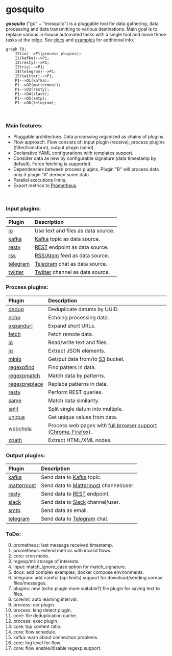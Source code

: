 # gosquito

**_gosquito_** ("go" + "mosquito") is a pluggable tool for data
gathering, data processing and data transmitting to various destinations.
Main goal is to replace various in-house automated tasks with a single tool and move those tasks at the edge. See [docs](docs/README.md) and [examples](https://github.com/livelace/gosquito-public) for additional info.

```mermaid
graph TD;
    I2(io)-->P1(process plugins);
    I1(kafka)-->P1;
    I2(resty)-->P1;
    I3(rss)-->P1;
    I4(telegram)-->P1;
    I5(twitter)-->P1;
    P1-->O1(kafka);
    P1-->O2(mattermost);
    P1-->O3(resty);
    P1-->O4(slack);
    P1-->O5(smtp);
    P1-->O6(telegram);
```

<br>

### Main features:

- Pluggable architecture. Data processing organized as chains of plugins.
- Flow approach. Flow consists of: input plugin (receive), process plugins (filter/transform), output
  plugin (send).
- Declarative YAML configurations with templates support.
- Consider data as new by configurable signature (data timestamp by default). Force fetching is supported.
- Dependencies between process plugins. Plugin "B" will process data only if plugin "A" derived some data.
- Parallel executions limits.
- Export metrics to [Prometheus](https://prometheus.io/).

<br>

### Input plugins:

| Plugin                                     | Description                                                                                    |
| :----------------------------------------- | :--------------------------------------------------------------------------------------------- |
| [io](docs/plugins/input/io.md)             | Use text and files as data source.                                                             |
| [kafka](docs/plugins/input/kafka.md)       | [Kafka](https://kafka.apache.org/) topic as data source.                                       |
| [resty](docs/plugins/input/resty.md)       | [REST](https://en.wikipedia.org/wiki/Representational_state_transfer) endpoint as data source. |
| [rss](docs/plugins/input/rss.md)           | [RSS/Atom](https://en.wikipedia.org/wiki/RSS) feed as data source.                             |
| [telegram](docs/plugins/input/telegram.md) | [Telegram](https://telegram.org/) chat as data source.                                         |
| [twitter](docs/plugins/input/twitter.md)   | [Twitter](https://twitter.com/) channel as data source.                                        |

### Process plugins:

| Plugin                                                 | Description                                                                                            |
| :----------------------------------------------------- | :----------------------------------------------------------------------------------------------------- |
| [dedup](docs/plugins/process/dedup.md)                 | Deduplicate datums by UUID.                                                                            |
| [echo](docs/plugins/process/echo.md)                   | Echoing processing data.                                                                               |
| [expandurl](docs/plugins/process/expandurl.md)         | Expand short URLs.                                                                                     |
| [fetch](docs/plugins/process/fetch.md)                 | Fetch remote data.                                                                                     |
| [io](docs/plugins/process/io.md)                       | Read/write text and files.                                                                             |
| [jq](docs/plugins/process/jq.md)                       | Extract JSON elements.                                                                                 |
| [minio](docs/plugins/process/minio.md)                 | Get/put data from/to [S3](https://en.wikipedia.org/wiki/Amazon_S3) bucket.                             |
| [regexpfind](docs/plugins/process/regexpfind.md)       | Find patters in data.                                                                                  |
| [regexpmatch](docs/plugins/process/regexpmatch.md)     | Match data by patterns.                                                                                |
| [regexpreplace](docs/plugins/process/regexpreplace.md) | Replace patterns in data.                                                                              |
| [resty](docs/plugins/process/resty.md)                 | Perform REST queries.                                                                                  |
| [same](docs/plugins/process/same.md)                   | Match data similarity.                                                                                 |
| [split](docs/plugins/process/split.md)                 | Split single datum into multiple.                                                                      |
| [unique](docs/plugins/process/unique.md)               | Get unique values from data.                                                                           |
| [webchela](docs/plugins/process/webchela.md)           | Process web pages with [full browser support (Chrome, Firefox)](https://github.com/livelace/webchela). |
| [xpath](docs/plugins/process/xpath.md)                 | Extract HTML/XML nodes.                                                                                |

### Output plugins:

| Plugin                                          | Description                                                                                  |
| :---------------------------------------------- | :------------------------------------------------------------------------------------------- |
| [kafka](docs/plugins/output/kafka.md)           | Send data to [Kafka](https://kafka.apache.org/) topic.                                       |
| [mattermost](docs/plugins/output/mattermost.md) | Send data to [Mattermost](https://mattermost.org/) channel/user.                             |
| [resty](docs/plugins/output/resty.md)           | Send data to [REST](https://en.wikipedia.org/wiki/Representational_state_transfer) endpoint. |
| [slack](docs/plugins/output/slack.md)           | Send data to [Slack](https://slack.com) channel/user.                                        |
| [smtp](docs/plugins/output/smtp.md)             | Send data as email.                                                                          |
| [telegram](docs/plugins/output/telegram.md)     | Send data to [Telegram](https://telegram.org) chat.                                          |

### ToDo:

0. prometheus: last message received timestamp.
1. prometheus: extend metrics with invalid flows.
2. core: cron mode.
3. regexp/ml: storage of interests.
4. input: match_ignore_case option for match_signature.
5. docs: add complex examples, docker compose environments.
6. telegram: add careful (api limits) support for download/sending unread files/messages.
7. plugins: new (echo plugin more suitable?) file plugin for saving text to files.
8. core/ml: auto learning interval.
9. process: ocr plugin.
10. process: lang detect plugin.
11. core: file deduplication cache.
12. process: exec plugin.
13. core: top content ratio.
14. core: flow schedule.
15. kafka: warn about connection problems.
16. core: log level for flow.
17. core: flow enable/disable regexp support.
